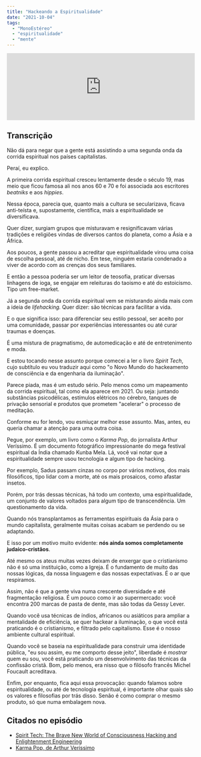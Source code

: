 ```yaml
---
title: "Hackeando a Espiritualidade"
date: "2021-10-04"
tags: 
  - "MonoEstéreo"
  - "espiritualidade"
  - "mente"
---
```


<iframe style="width: 100%; height: 180px;" src="https://anchor.fm/monoestereo/embed/episodes/Hackeando-a-Espiritualidade-e18a5kp" width="100%" height="180px" frameborder="0" scrolling="no"></iframe>

## Transcrição

Não dá para negar que a gente está assistindo a uma segunda onda da corrida espiritual nos países capitalistas.

Peraí, eu explico.

A primeira corrida espiritual cresceu lentamente desde o século 19, mas meio que ficou famosa ali nos anos 60 e 70 e foi associada aos escritores _beatniks_ e aos _hippies_.

Nessa época, parecia que, quanto mais a cultura se secularizava, ficava anti-teísta e, supostamente, científica, mais a espiritualidade se diversificava.

Quer dizer, surgiam grupos que misturavam e resignificavam várias tradições e religiões vindas de diversos cantos do planeta, como a Ásia e a África.

Aos poucos, a gente passou a acreditar que espiritualidade virou uma coisa de escolha pessoal, até de nicho. Em tese, ninguém estaria condenado a viver de acordo com as crenças dos seus familiares.

E então a pessoa poderia ser um leitor de teosofia, praticar diversas linhagens de ioga, se engajar em releituras do taoismo e até do estoicismo. Tipo um free-market.

Já a segunda onda da corrida espiritual vem se misturando ainda mais com a ideia de _lifehacking._ Quer dizer: são técnicas para facilitar a vida.

E o que significa isso: para diferenciar seu estilo pessoal, ser aceito por uma comunidade, passar por experiências interessantes ou até curar traumas e doenças.

É uma mistura de pragmatismo, de automedicação e até de entretenimento e moda.

E estou tocando nesse assunto porque comecei a ler o livro _Spirit Tech_, cujo subtítulo eu vou traduzir aqui como "o Novo Mundo do hackeamento de consciência e da engenharia da iluminação".

Parece piada, mas é um estudo sério. Pelo menos como um mapeamento da corrida espiritual, tal como ela aparece em 2021. Ou seja: juntando substâncias psicodélicas, estímulos elétricos no cérebro, tanques de privação sensorial e produtos que prometem "acelerar" o processo de meditação.

Conforme eu for lendo, vou esmiuçar melhor esse assunto. Mas, antes, eu queria chamar a atenção para uma outra coisa.

Pegue, por exemplo, um livro como o _Karma Pop_, do jornalista Arthur Veríssimo. É um documento fotográfico impressionante do mega festival espiritual da Índia chamado Kunba Mela. Lá, você vai notar que a espiritualidade sempre usou tecnologia e algum tipo de hacking.

Por exemplo, Sadus passam cinzas no corpo por vários motivos, dos mais filosóficos, tipo lidar com a morte, até os mais prosaicos, como afastar insetos.

Porém, por trás dessas técnicas, há todo um contexto, uma espiritualidade, um conjunto de valores voltados para algum tipo de transcendência. Um questionamento da vida.

Quando nós transplantamos as ferramentas espirituais da Ásia para o mundo capitalista, geralmente muitas coisas acabam se perdendo ou se adaptando.

E isso por um motivo muito evidente: **nós ainda somos completamente judaico-cristãos**.

Até mesmo os ateus muitas vezes deixam de enxergar que o cristianismo não é só uma instituição, como a Igreja. É o fundamento de muito das nossas lógicas, da nossa linguagem e das nossas expectativas. É o ar que respiramos.

Assim, não é que a gente viva numa crescente diversidade e até fragmentação religiosa. É um pouco como ir ao supermercado: você encontra 200 marcas de pasta de dente, mas são todas da Gessy Lever.

Quando você usa técnicas de índios, africanos ou asiáticos para ampliar a mentalidade de eficiência, se quer hackear a iluminação, o que você está praticando é o cristianismo, e filtrado pelo capitalismo. Esse é o nosso ambiente cultural espiritual.

Quando você se baseia na espiritualidade para construir uma identidade pública, "eu sou assim, eu me comporto desse jeito", liberdade é _mostrar_ quem eu sou, você está praticando um desenvolvimento das técnicas da confissão cristã. Bom, pelo menos, era nisso que o filósofo francês Michel Foucault acreditava.

Enfim, por enquanto, fica aqui essa provocação: quando falamos sobre espiritualidade, ou até de tecnologia espiritual, é importante olhar quais são os valores e filosofias por trás disso. Senão é como comprar o mesmo produto, só que numa embalagem nova.

## Citados no episódio

- [Spirit Tech: The Brave New World of Consciousness Hacking and Enlightenment Engineering](https://amzn.to/3laReAg)
- [Karma Pop, de Arthur Veríssimo](https://amzn.to/3owrPTv)
